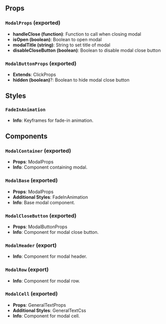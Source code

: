 ## Props

### `ModalProps` (exported)
- **handleClose (function)**: Function to call when closing modal
- **isOpen (boolean)**: Boolean to open modal
- **modalTitle (string)**: String to set title of modal
- **disableCloseButton (boolean)**: Boolean to disable modal close button

### `ModalButtonProps` (exported)
- **Extends**: ClickProps
- **hidden (boolean)**?: Boolean to hide modal close button

## Styles

### `FadeInAnimation`
- **Info**: Keyframes for fade-in animation.

## Components

### `ModalContainer` (exported)
- **Props**: ModalProps
- **Info**: Component containing modal.

### `ModalBase` (exported)
- **Props**: ModalProps
- **Additional Styles**: FadeInAnimation
- **Info**: Base modal component.

### `ModalCloseButton` (exported)
- **Props**: ModalButtonProps
- **Info**: Component for modal close button.

### `ModalHeader` (export)
- **Info**: Component for modal header.

### `ModalRow` (export)
- **Info**: Component for modal row.

### `ModalCell` (exported)
- **Props**: GeneralTextProps
- **Additional Styles**: GeneralTextCss
- **Info**: Component for modal cell.
